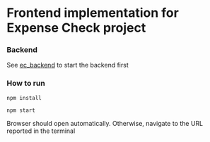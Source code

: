 Frontend implementation for Expense Check project
=====================

### Backend

See [ec_backend](https://github.com/huyh/ec_backend) to start the backend first 

### How to run

`npm install`

`npm start`

Browser should open automatically. Otherwise, navigate to the URL reported in the terminal

